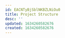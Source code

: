 ```yaml
---
id: EACNTyBjSblNKBZLNiOu0
title: Project Structure
desc: ''
updated: 1634260582676
created: 1634260582676
---
```


